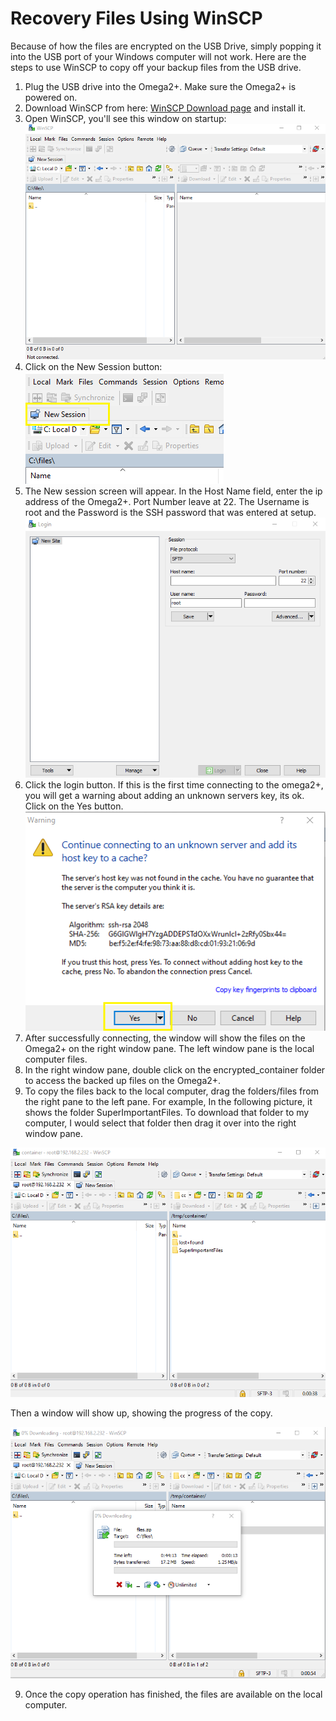 # Recovery Files Using WinSCP

Because of how the files are encrypted on the USB Drive, simply popping it into the USB port of your Windows computer will not work. Here are the steps to use WinSCP to copy off your backup files from the USB drive.

  1. Plug the USB drive into the Omega2+. Make sure the Omega2+ is powered on.
  2. Download WinSCP from here: [WinSCP Download page](https://winscp.net/eng/download.php) and install it.
  3. Open WinSCP, you'll see this window on startup:
  ![WinSCP initial window](../pictures/winscp_startup.png)
  3. Click on the New Session button:
  ![new session button](../pictures/new_session_button.png)
  4. The New session screen will appear. In the Host Name field, enter the ip address of the Omega2+. Port Number leave at 22. The Username is root and the Password is the SSH password that was entered at setup.
  ![new session window](../pictures/new_session.png)
  5. Click the login button. If this is the first time connecting to the omega2+, you will get a warning about adding an unknown servers key, its ok. Click on the Yes button.
  ![unknown host warning](../pictures/unknown_host_warning.png)
  6. After successfully connecting, the window will show the files on the Omega2+ on the right window pane. The left window pane is the local computer files.
  7. In the right window pane, double click on the encrypted_container folder to access the backed up files on the Omega2+. 
  8. To copy the files back to the local computer, drag the folders/files from the right pane to the left pane. For example, In the following picture, it shows the folder SuperImportantFiles. To download that folder to my computer, I would select that folder then drag it over into the right window pane.
  
  ![example files to restore](../pictures/enter_encrypted_container.png)
  
  Then a window will show up, showing the progress of the copy.
  
  ![copying files over](../pictures/copying_files.png)
  
  9. Once the copy operation has finished, the files are available on the local computer.
